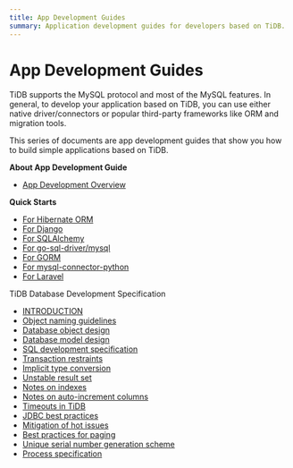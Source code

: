 ```yaml
---
title: App Development Guides
summary: Application development guides for developers based on TiDB.
---
```


# App Development Guides

TiDB supports the MySQL protocol and most of the MySQL features. In general, to develop your application based on TiDB, you  can use either native driver/connectors or popular third-party frameworks like ORM and migration tools.

This series of documents are app development guides that show you how to build simple applications based on TiDB.

<NavColum>
<ColumnTitle><strong>About App Development Guide</strong></ColumnTitle>

- [App Development Overview](app-dev-overview.md)

</NavColum>

<NavColum>
<ColumnTitle><strong>Quick Starts</strong></ColumnTitle>

- [For Hibernate ORM](for-hibernate-orm.md)
- [For Django](for-django.md)
- [For SQLAlchemy](for-sqlalchemy.md)
- [For go-sql-driver/mysql](for-go-sql-driver-mysql.md)
- [For GORM](for-gorm.md)
- [For mysql-connector-python](for-python-mysql-connector.md)
- [For Laravel](for-laravel.md)

</NavColum>

<NavColumn>
<ColumnTitle>TiDB Database Development Specification</ColumnTitle>

- [INTRODUCTION](tidb-database-development-specification/introduction.md)
- [Object naming guidelines](tidb-database-development-specification/object-naming-guidelines.md)
- [Database object design](tidb-database-development-tidb-database-development-specification/database-object-design.md)
- [Database model design](tidb-database-development-specification/database-model-design.md)
- [SQL development specification](tidb-database-development-specification/sql-development-specification.md)
- [Transaction restraints](tidb-database-development-specification/transaction-restraints.md)
- [Implicit type conversion](tidb-database-development-specification/implicit-type-conversion.md)
- [Unstable result set](tidb-database-development-specification/unstable-result-set.md)
- [Notes on indexes](tidb-database-development-specification/notes-on-indexes.md)
- [Notes on auto-increment columns](tidb-database-development-specification/notes-on-auto-increment-columns.md)
- [Timeouts in TiDB](tidb-database-development-specification/timeouts-in-tidb.md)
- [JDBC best practices](tidb-database-development-specification/jdbc-best-practices.md)
- [Mitigation of hot issues](tidb-database-development-specification/mitigation-of-hot-issues.md)
- [Best practices for paging](tidb-database-development-specification/best-practices-for-paging.md)
- [Unique serial number generation scheme](tidb-database-development-specification/unique-serial-number-generation-scheme.md)
- [Process specification](tidb-database-development-specification/process-specification.md)

</NavColumn>